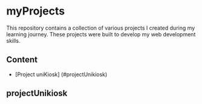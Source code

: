# myProjects
This repository contains a collection of various projects I created during my learning journey. These projects were built to develop my web development skills.

## Content

  - [Project uniKiosk] (#projectUnikiosk)

## projectUnikiosk
